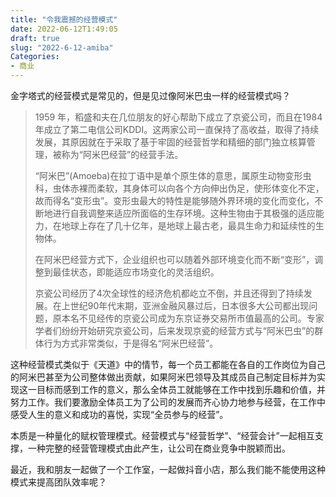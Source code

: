 ```yaml
---
title: "令我震撼的经营模式"
date: 2022-06-12T1:49:05
draft: true
slug: "2022-6-12-amiba"
Categories: 
- 商业
---
```


金字塔式的经营模式是常见的，但是见过像阿米巴虫一样的经营模式吗？

> 1959 年，稻盛和夫在几位朋友的好心帮助下成立了京瓷公司，而且在1984 年成立了第二电信公司KDDI。这两家公司一直保持了高收益，取得了持续发展，其原因就在于采取了基于牢固的经营哲学和精细的部门独立核算管理，被称为“阿米巴经营”的经营手法。
> 
>“阿米巴”(Amoeba)在拉丁语中是单个原生体的意思，属原生动物变形虫科，虫体赤裸而柔软，其身体可以向各个方向伸出伪足，使形体变化不定，故而得名“变形虫”。变形虫最大的特性是能够随外界环境的变化而变化，不断地进行自我调整来适应所面临的生存环境。这种生物由于其极强的适应能力，在地球上存在了几十亿年，是地球上最古老，最具生命力和延续性的生物体。
>
> 在阿米巴经营方式下，企业组织也可以随着外部环境变化而不断“变形”，调整到最佳状态，即能适应市场变化的灵活组织。
> 
>京瓷公司经历了4次全球性的经济危机都屹立不倒，并且还得到了持续发展。在上世纪90年代末期，亚洲金融风暴过后，日本很多大公司都出现问题，原本名不见经传的京瓷公司成为东京证券交易所市值最高的公司。专家学者们纷纷开始研究京瓷公司，后来发现京瓷的经营方式与“阿米巴虫”的群体行为方式非常类似，于是得名“阿米巴经营”。

这种经营模式类似于《天道》中的情节，每一个员工都能在各自的工作岗位为自己的阿米巴甚至为公司整体做出贡献，如果阿米巴领导及其成员自己制定目标并为实现这一目标而感到工作的意义，那么全体员工就能够在工作中找到乐趣和价值，并努力工作。我们要激励全体员工为了公司的发展而齐心协力地参与经营，在工作中感受人生的意义和成功的喜悦，实现“全员参与的经营”。

本质是一种量化的赋权管理模式。经营模式与“经营哲学”、“经营会计”一起相互支撑，一种完整的经营管理模式由此产生，让公司在商业竞争中脱颖而出。

最近，我和朋友一起做了一个工作室，一起做抖音小店，那么我们能不能使用这种模式来提高团队效率呢？